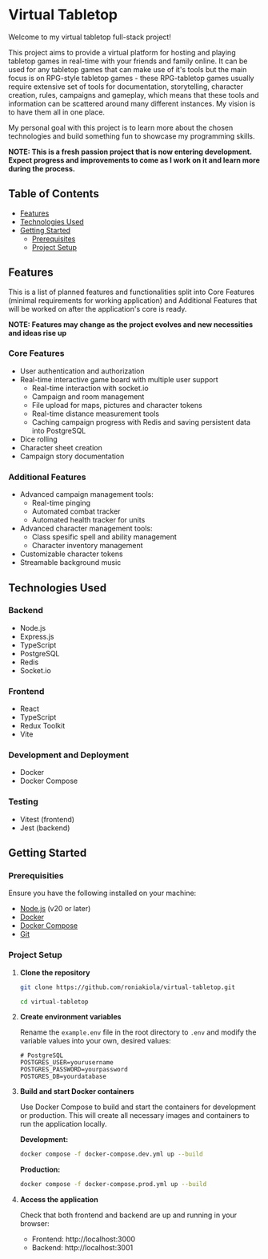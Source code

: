 # Virtual Tabletop

Welcome to my virtual tabletop full-stack project!

This project aims to provide a virtual platform for hosting and playing tabletop games in real-time with your friends and family online. It can be used for any tabletop games that can make use of it's tools but the main focus is on RPG-style tabletop games - these RPG-tabletop games usually require extensive set of tools for documentation, storytelling, character creation, rules, campaigns and gameplay, which means that these tools and information can be scattered around many different instances. My vision is to have them all in one place. 

My personal goal with this project is to learn more about the chosen technologies and build something fun to showcase my programming skills.

**NOTE: This is a fresh passion project that is now entering development. Expect progress and improvements to come as I work on it and learn more during the process.**

## Table of Contents

- [Features](#features)
- [Technologies Used](#technologies-used)
- [Getting Started](#getting-started)
  - [Prerequisites](#prerequisites)
  - [Project Setup](#project-setup)

## Features
This is a list of planned features and functionalities split into Core Features (minimal requirements for working application) and Additional Features that will be worked on after the application's core is ready.

**NOTE: Features may change as the project evolves and new necessities and ideas rise up**

### Core Features

- User authentication and authorization
- Real-time interactive game board with multiple user support
  - Real-time interaction with socket.io
  - Campaign and room management
  - File upload for maps, pictures and character tokens
  - Real-time distance measurement tools
  - Caching campaign progress with Redis and saving persistent data into PostgreSQL
- Dice rolling
- Character sheet creation
- Campaign story documentation

### Additional Features

- Advanced campaign management tools:
  - Real-time pinging
  - Automated combat tracker
  - Automated health tracker for units
- Advanced character management tools:
  - Class spesific spell and ability management
  - Character inventory management
- Customizable character tokens
- Streamable background music

## Technologies Used

### Backend

- Node.js
- Express.js
- TypeScript
- PostgreSQL
- Redis
- Socket.io

### Frontend

- React
- TypeScript
- Redux Toolkit
- Vite

### Development and Deployment

- Docker
- Docker Compose

### Testing

- Vitest (frontend)
- Jest (backend)

## Getting Started

### Prerequisities

Ensure you have the following installed on your machine:

- [Node.js](https://nodejs.org/) (v20 or later)
- [Docker](https://www.docker.com/)
- [Docker Compose](https://docs.docker.com/compose/)
- [Git](https://git-scm.com/)

### Project Setup

1. **Clone the repository**

    ```bash
    git clone https://github.com/roniakiola/virtual-tabletop.git

    cd virtual-tabletop
    ```
2. **Create environment variables**

    Rename the `example.env` file in the root directory to `.env` and modify the variable values into your own, desired values:

    ```plaintext
    # PostgreSQL
    POSTGRES_USER=yourusername
    POSTGRES_PASSWORD=yourpassword
    POSTGRES_DB=yourdatabase
    ```
3. **Build and start Docker containers**

    Use Docker Compose to build and start the containers for development or production. This will create all necessary images and containers to run the application locally.
    
    **Development:**
    ```bash
    docker compose -f docker-compose.dev.yml up --build
    ```
    **Production:**
    ```bash
    docker compose -f docker-compose.prod.yml up --build
    ```
4. **Access the application**

    Check that both frontend and backend are up and running in your browser:
    - Frontend: http://localhost:3000
    - Backend: http://localhost:3001
